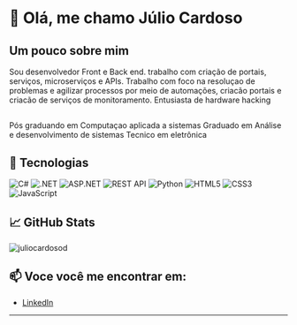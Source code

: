 # 👋 Olá, me chamo Júlio Cardoso

## Um pouco sobre mim

Sou desenvolvedor Front e Back end. trabalho com criação de portais, serviços, microserviços e APIs.
Trabalho com foco na resoluçao de problemas e agilizar processos por meio de automações, criacão portais e criacão de serviços de monitoramento.
Entusiasta de hardware hacking

## 
Pós graduando em Computaçao aplicada a sistemas
Graduado em Análise e desenvolvimento de sistemas
Tecnico em eletrônica


## 🚀 Tecnologias

![C#](https://img.shields.io/badge/-C%23-239120?style=flat&logo=c-sharp&logoColor=white)
![.NET](https://img.shields.io/badge/-.NET-512BD4?style=flat&logo=dotnet&logoColor=white)
![ASP.NET](https://img.shields.io/badge/-ASP.NET-5C2D91?style=flat&logo=dotnet&logoColor=white)
![REST API](https://img.shields.io/badge/-REST--API-6DB33F?style=flat&logo=swagger&logoColor=white)
![Python](https://img.shields.io/badge/-Python-3776AB?style=flat&logo=python&logoColor=white)
![HTML5](https://img.shields.io/badge/-HTML5-E34F26?style=flat&logo=html5&logoColor=white)
![CSS3](https://img.shields.io/badge/-CSS3-1572B6?style=flat&logo=css3)
![JavaScript](https://img.shields.io/badge/-JavaScript-F7DF1E?style=flat&logo=javascript&logoColor=black)


## 📈 GitHub Stats

![juliocardosod](https://github-readme-stats.vercel.app/api?username=SEU_USUARIO&show_icons=true&theme=radical)

## 📫 Voce você me encontrar em:

- [LinkedIn](https://linkedin.com/in/júlio-melo-2bb028102)

---
